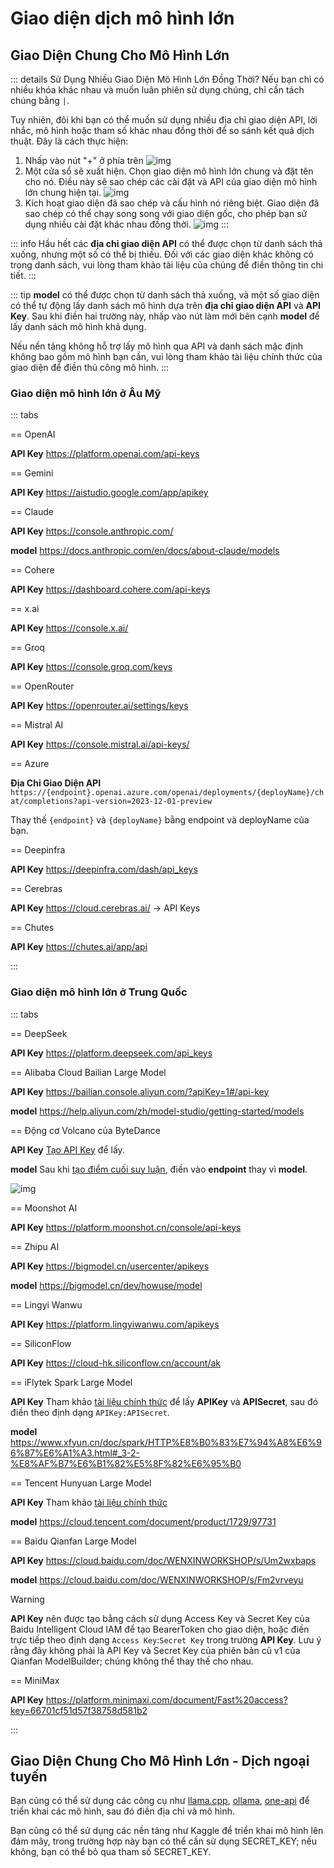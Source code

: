 # Giao diện dịch mô hình lớn

## Giao Diện Chung Cho Mô Hình Lớn

::: details Sử Dụng Nhiều Giao Diện Mô Hình Lớn Đồng Thời?
Nếu bạn chỉ có nhiều khóa khác nhau và muốn luân phiên sử dụng chúng, chỉ cần tách chúng bằng `|`.

Tuy nhiên, đôi khi bạn có thể muốn sử dụng nhiều địa chỉ giao diện API, lời nhắc, mô hình hoặc tham số khác nhau đồng thời để so sánh kết quả dịch thuật. Đây là cách thực hiện:

1. Nhấp vào nút "+" ở phía trên
   ![img](https://image.lunatranslator.org/zh/damoxing/extraapi1.png)
1. Một cửa sổ sẽ xuất hiện. Chọn giao diện mô hình lớn chung và đặt tên cho nó. Điều này sẽ sao chép các cài đặt và API của giao diện mô hình lớn chung hiện tại.
   ![img](https://image.lunatranslator.org/zh/damoxing/extraapi2.png)
1. Kích hoạt giao diện đã sao chép và cấu hình nó riêng biệt. Giao diện đã sao chép có thể chạy song song với giao diện gốc, cho phép bạn sử dụng nhiều cài đặt khác nhau đồng thời.
   ![img](https://image.lunatranslator.org/zh/damoxing/extraapi3.png)
:::

::: info
Hầu hết các **địa chỉ giao diện API** có thể được chọn từ danh sách thả xuống, nhưng một số có thể bị thiếu. Đối với các giao diện khác không có trong danh sách, vui lòng tham khảo tài liệu của chúng để điền thông tin chi tiết.
:::

::: tip
**model** có thể được chọn từ danh sách thả xuống, và một số giao diện có thể tự động lấy danh sách mô hình dựa trên **địa chỉ giao diện API** và **API Key**. Sau khi điền hai trường này, nhấp vào nút làm mới bên cạnh **model** để lấy danh sách mô hình khả dụng.

Nếu nền tảng không hỗ trợ lấy mô hình qua API và danh sách mặc định không bao gồm mô hình bạn cần, vui lòng tham khảo tài liệu chính thức của giao diện để điền thủ công mô hình.
:::

### Giao diện mô hình lớn ở Âu Mỹ

::: tabs

== OpenAI

**API Key** https://platform.openai.com/api-keys

== Gemini

**API Key** https://aistudio.google.com/app/apikey

== Claude

**API Key** https://console.anthropic.com/

**model** https://docs.anthropic.com/en/docs/about-claude/models

== Cohere

**API Key** https://dashboard.cohere.com/api-keys

== x.ai

**API Key** https://console.x.ai/

== Groq

**API Key** https://console.groq.com/keys

== OpenRouter

**API Key** https://openrouter.ai/settings/keys

== Mistral AI

**API Key** https://console.mistral.ai/api-keys/

== Azure

**Địa Chỉ Giao Diện API** `https://{endpoint}.openai.azure.com/openai/deployments/{deployName}/chat/completions?api-version=2023-12-01-preview`

Thay thế `{endpoint}` và `{deployName}` bằng endpoint và deployName của bạn.

== Deepinfra

**API Key** https://deepinfra.com/dash/api_keys

== Cerebras

**API Key** https://cloud.cerebras.ai/  ->  API Keys

== Chutes

**API Key** https://chutes.ai/app/api


:::

### Giao diện mô hình lớn ở Trung Quốc

::: tabs

== DeepSeek

**API Key** https://platform.deepseek.com/api_keys

== Alibaba Cloud Bailian Large Model

**API Key** https://bailian.console.aliyun.com/?apiKey=1#/api-key

**model** https://help.aliyun.com/zh/model-studio/getting-started/models

== Động cơ Volcano của ByteDance

**API Key** [Tạo API Key](https://console.volcengine.com/ark/region:ark+cn-beijing/apiKey?apikey=%7B%7D) để lấy.

**model** Sau khi [tạo điểm cuối suy luận](https://console.volcengine.com/ark/region:ark+cn-beijing/endpoint?current=1&pageSize=10), điền vào **endpoint** thay vì **model**.

![img](https://image.lunatranslator.org/zh/damoxing/doubao.png)

== Moonshot AI

**API Key** https://platform.moonshot.cn/console/api-keys

== Zhipu AI

**API Key** https://bigmodel.cn/usercenter/apikeys

**model** https://bigmodel.cn/dev/howuse/model

== Lingyi Wanwu

**API Key** https://platform.lingyiwanwu.com/apikeys

== SiliconFlow

**API Key** https://cloud-hk.siliconflow.cn/account/ak

== iFlytek Spark Large Model

**API Key** Tham khảo [tài liệu chính thức](https://www.xfyun.cn/doc/spark/HTTP%E8%B0%83%E7%94%A8%E6%96%87%E6%A1%A3.html#_3-%E8%AF%B7%E6%B1%82%E8%AF%B4%E6%98%8E) để lấy **APIKey** và **APISecret**, sau đó điền theo định dạng `APIKey:APISecret`.

**model** https://www.xfyun.cn/doc/spark/HTTP%E8%B0%83%E7%94%A8%E6%96%87%E6%A1%A3.html#_3-2-%E8%AF%B7%E6%B1%82%E5%8F%82%E6%95%B0

== Tencent Hunyuan Large Model

**API Key** Tham khảo [tài liệu chính thức](https://cloud.tencent.com/document/product/1729/111008)

**model** https://cloud.tencent.com/document/product/1729/97731

== Baidu Qianfan Large Model

**API Key** https://cloud.baidu.com/doc/WENXINWORKSHOP/s/Um2wxbaps

**model** https://cloud.baidu.com/doc/WENXINWORKSHOP/s/Fm2vrveyu

>[!WARNING]
>**API Key** nên được tạo bằng cách sử dụng Access Key và Secret Key của Baidu Intelligent Cloud IAM để tạo BearerToken cho giao diện, hoặc điền trực tiếp theo định dạng `Access Key`:`Secret Key` trong trường **API Key**. Lưu ý rằng đây không phải là API Key và Secret Key của phiên bản cũ v1 của Qianfan ModelBuilder; chúng không thể thay thế cho nhau.

== MiniMax

**API Key** https://platform.minimaxi.com/document/Fast%20access?key=66701cf51d57f38758d581b2

:::

## Giao Diện Chung Cho Mô Hình Lớn - Dịch ngoại tuyến

Bạn cũng có thể sử dụng các công cụ như [llama.cpp](https://github.com/ggerganov/llama.cpp), [ollama](https://github.com/ollama/ollama), [one-api](https://github.com/songquanpeng/one-api) để triển khai các mô hình, sau đó điền địa chỉ và mô hình.

Bạn cũng có thể sử dụng các nền tảng như Kaggle để triển khai mô hình lên đám mây, trong trường hợp này bạn có thể cần sử dụng SECRET_KEY; nếu không, bạn có thể bỏ qua tham số SECRET_KEY.
